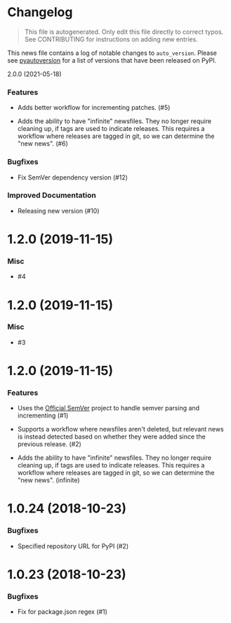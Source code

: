 # Changelog
> This file is autogenerated.
> Only edit this file directly to correct typos.
> See CONTRIBUTING for instructions on adding new entries.

This news file contains a log of notable changes to `auto_version`. Please see [pyautoversion](https://pypi.org/project/pyautoversion/#history>) for
a list of versions that have been released on PyPI.

[//]: # (begin_release_notes)

2.0.0 (2021-05-18)
### Features

- Adds better workflow for incrementing patches. (#5)

- Adds the ability to have "infinite" newsfiles. They no longer require cleaning up, if tags are used to indicate releases.
    This requires a workflow where releases are tagged in git, so we can determine the "new news". (#6)

### Bugfixes

- Fix SemVer dependency version (#12)

### Improved Documentation

- Releasing new version (#10)


1.2.0 (2019-11-15)
==================

### Misc

- #4


1.2.0 (2019-11-15)
==================

### Misc

- #3


1.2.0 (2019-11-15)
==================

### Features

- Uses the [Official SemVer](https://pypi.org/project/semver) project to handle semver parsing and incrementing (#1)

- Supports a workflow where newsfiles aren't deleted, but relevant news is instead detected based on whether they were added since the previous release. (#2)

- Adds the ability to have "infinite" newsfiles. They no longer require cleaning up, if tags are used to indicate releases.
    This requires a workflow where releases are tagged in git, so we can determine the "new news". (infinite)


1.0.24 (2018-10-23)
===================

### Bugfixes

- Specified repository URL for PyPI (#2)


1.0.23 (2018-10-23)
===================

### Bugfixes

- Fix for package.json regex (#1)
